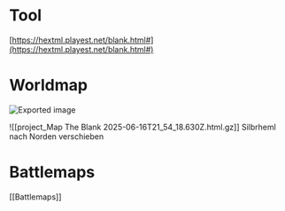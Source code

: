 # Tool
[https://hextml.playest.net/blank.html#](https://hextml.playest.net/blank.html#)

# Worldmap
 
![Exported image](Exported%20image%2020250813170854-0.png)
 
![[project_Map The Blank 2025-06-16T21_54_18.630Z.html.gz]]
Silbrheml nach Norden verschieben
# Battlemaps
[[Battlemaps]]
